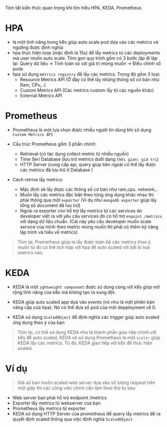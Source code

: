 Tóm tắt kiến thức quan trọng khi tìm hiểu HPA, KEDA, Prometheus

# HPA

- là một tính năng trong k8s giúp auto scale pod dựa vào các metrics và ngưỡng được định nghĩa
- hpa thực hiện loop (mặc định là 15s) để lấy metrics từ các deployments mà user muốn auto scale. Tóm gọn quy trình gồm có 3 bước lặp đi lặp lại: Query dữ liệu -> Tính toán so với giá trị mong muốn -> Điều chỉnh số pods
- hpa sử dụng `metrics registry` để lấy các metrics. Trong đó gồm 3 loại:
  - Resource Metrics API (Ở đây có thể lấy những thông số cơ bản như Ram, CPu,..)
  - Custom Metrics API (Các metrics custom lấy từ các nguồn khác)
  - External Metrics API

# Prometheus

- Prometheus là một lựa chọn được nhiều người tin dùng khi sử dụng `Custom Metrics API`
- Cấu trúc Prometheus gồm 3 phần chính:

  - Retrieval (có tác dụng collect metric từ nhiều nguồn)
  - Time Seri Database (lưu trữ metrics dưới dạng `thời gian: giá trị`)
  - HTTP Server (cung cấp api, query giúp bên ngoài có thể lấy được các metrics đã lưu trữ ở Database )

- Cách retrive lấy metrics:
  - Mặc định sẽ lấy được các thông số cơ bản như ram,cpu. network,..
  - Muốn lấy các metrics đặc biệt theo từng ứng dụng khác nhau thì phải thông qua một `exporter` (Ví dụ như `mongodb exporter` giúp lấy tổng số document đã lưu trữ)
  - Ngoài ra exporter còn hỗ trợ lấy metrics từ các services do developer viết ra với yêu cầu services đó có hỗ trợ `enpoint /metrics` với dạng dữ liệu chuẩn. (Cái này yêu cầu developer muốn scale service của mình theo metric mong muốn thì phải có thêm kỹ năng lập trình và hiểu về metrics)

> Tóm lại, Prometheus giúp ta lấy được toàn bộ các metrics theo ý muốn từ đó có thể tích hợp với hpa để auto scaled với bất kì loại metrics nào.

# KEDA

- KEDA là một `ightweight component` được sử dụng cùng với k8s giúp mở rộng tính năng của k8s mà không tạo ra xung đột.

- KEDA giúp auto scaled app dựa vào events (nó như là một phiên bản nâng cấp của hpa). Nó có thể đưa số pod của một depployment về 0.

- KEDA sử dụng `ScaledObject` để định nghĩa các trigger giúp auto scaled ứng dụng theo ý của bạn

> Tóm lại, có thể sử dụng KEDA như là thành phần giao tiếp chính với k8s để auto scaled, KEDA sẽ sử dụng Prometheus là một `scaler` giúp KEDA lấy các metrics. Từ đó, KEDA giao tiếp với k8s để thực hiện scaled.

# Ví dụ

> Giả sử bạn muốn scaled web server dựa vào số lượng request trên một giây thì các công việc chính cần làm theo thứ tự sau:

- Web server bạn phải hỗ trợ endpoint /metrics
- Exporter lấy metrics từ webserver của bạn
- Prometheus lấy metrics từ exporter
- KEDA sử dụng HTTP Server của prometheus để query lấy metrics để ra quyết định scaled thông qua việc định nghĩa `ScaledObject`
